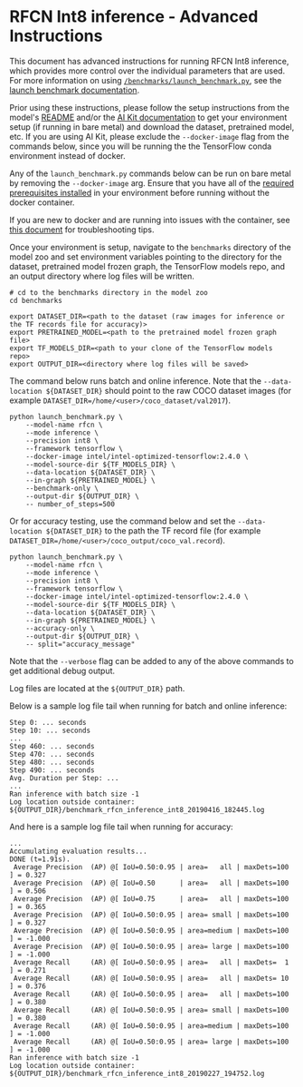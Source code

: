 <!--- 0. Title -->
<!-- This document is auto-generated using markdown fragments and the model-builder -->
<!-- To make changes to this doc, please change the fragments instead of modifying this doc directly -->
# RFCN Int8 inference - Advanced Instructions

<!-- 10. Description -->
This document has advanced instructions for running RFCN Int8
inference, which provides more control over the individual parameters that
are used. For more information on using [`/benchmarks/launch_benchmark.py`](/benchmarks/launch_benchmark.py),
see the [launch benchmark documentation](/docs/general/tensorflow/LaunchBenchmark.md).

Prior using these instructions, please follow the setup instructions from
the model's [README](README.md) and/or the
[AI Kit documentation](/docs/general/tensorflow/AIKit.md) to get your environment
setup (if running in bare metal) and download the dataset, pretrained model, etc.
If you are using AI Kit, please exclude the `--docker-image` flag from the
commands below, since you will be running the the TensorFlow conda environment
instead of docker.

<!-- 55. Docker arg -->
Any of the `launch_benchmark.py` commands below can be run on bare metal by
removing the `--docker-image` arg. Ensure that you have all of the
[required prerequisites installed](README.md#bare-metal) in your environment
before running without the docker container.

If you are new to docker and are running into issues with the container,
see [this document](/docs/general/docker.md) for troubleshooting tips.

<!-- 50. Launch benchmark instructions -->
Once your environment is setup, navigate to the `benchmarks` directory of
the model zoo and set environment variables pointing to the directory for the
dataset, pretrained model frozen graph, the TensorFlow models repo, and an output
directory where log files will be written.

```
# cd to the benchmarks directory in the model zoo
cd benchmarks

export DATASET_DIR=<path to the dataset (raw images for inference or the TF records file for accuracy)>
export PRETRAINED_MODEL=<path to the pretrained model frozen graph file>
export TF_MODELS_DIR=<path to your clone of the TensorFlow models repo>
export OUTPUT_DIR=<directory where log files will be saved>
```

The command below runs batch and online inference. Note that the
`--data-location ${DATASET_DIR}` should point to the raw COCO dataset images
(for example `DATASET_DIR=/home/<user>/coco_dataset/val2017`).
```
python launch_benchmark.py \
    --model-name rfcn \
    --mode inference \
    --precision int8 \
    --framework tensorflow \
    --docker-image intel/intel-optimized-tensorflow:2.4.0 \
    --model-source-dir ${TF_MODELS_DIR} \
    --data-location ${DATASET_DIR} \
    --in-graph ${PRETRAINED_MODEL} \
    --benchmark-only \
    --output-dir ${OUTPUT_DIR} \
    -- number_of_steps=500
```

Or for accuracy testing, use the command below and set the `--data-location ${DATASET_DIR}`
to the path the TF record file (for example `DATASET_DIR=/home/<user>/coco_output/coco_val.record`).
```
python launch_benchmark.py \
    --model-name rfcn \
    --mode inference \
    --precision int8 \
    --framework tensorflow \
    --docker-image intel/intel-optimized-tensorflow:2.4.0 \
    --model-source-dir ${TF_MODELS_DIR} \
    --data-location ${DATASET_DIR} \
    --in-graph ${PRETRAINED_MODEL} \
    --accuracy-only \
    --output-dir ${OUTPUT_DIR} \
    -- split="accuracy_message"
```

Note that the `--verbose` flag can be added to any of the above commands
to get additional debug output.

Log files are located at the `${OUTPUT_DIR}` path.

Below is a sample log file tail when running for batch
and online inference:
```
Step 0: ... seconds
Step 10: ... seconds
...
Step 460: ... seconds
Step 470: ... seconds
Step 480: ... seconds
Step 490: ... seconds
Avg. Duration per Step: ...
...
Ran inference with batch size -1
Log location outside container: ${OUTPUT_DIR}/benchmark_rfcn_inference_int8_20190416_182445.log
```

And here is a sample log file tail when running for accuracy:
```
...
Accumulating evaluation results...
DONE (t=1.91s).
 Average Precision  (AP) @[ IoU=0.50:0.95 | area=   all | maxDets=100 ] = 0.327
 Average Precision  (AP) @[ IoU=0.50      | area=   all | maxDets=100 ] = 0.506
 Average Precision  (AP) @[ IoU=0.75      | area=   all | maxDets=100 ] = 0.365
 Average Precision  (AP) @[ IoU=0.50:0.95 | area= small | maxDets=100 ] = 0.327
 Average Precision  (AP) @[ IoU=0.50:0.95 | area=medium | maxDets=100 ] = -1.000
 Average Precision  (AP) @[ IoU=0.50:0.95 | area= large | maxDets=100 ] = -1.000
 Average Recall     (AR) @[ IoU=0.50:0.95 | area=   all | maxDets=  1 ] = 0.271
 Average Recall     (AR) @[ IoU=0.50:0.95 | area=   all | maxDets= 10 ] = 0.376
 Average Recall     (AR) @[ IoU=0.50:0.95 | area=   all | maxDets=100 ] = 0.380
 Average Recall     (AR) @[ IoU=0.50:0.95 | area= small | maxDets=100 ] = 0.380
 Average Recall     (AR) @[ IoU=0.50:0.95 | area=medium | maxDets=100 ] = -1.000
 Average Recall     (AR) @[ IoU=0.50:0.95 | area= large | maxDets=100 ] = -1.000
Ran inference with batch size -1
Log location outside container: ${OUTPUT_DIR}/benchmark_rfcn_inference_int8_20190227_194752.log
```

